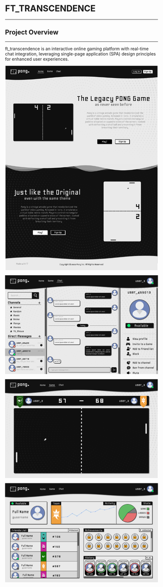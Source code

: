 # FT_TRANSCENDENCE
---
## Project Overview
---

ft_transcendence is an interactive online gaming platform with real-time chat integration, leveraging single-page application (SPA) design principles for enhanced user experiences.

![image](client/assets/Landing_Page.png)

![image](client/assets/Chat_Page.png)

![image](client/assets/Game_Page.png)

![image](client/assets/User_Page.png)
